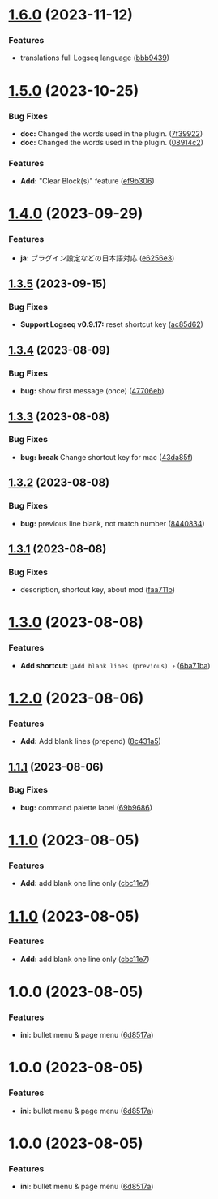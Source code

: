 # [1.6.0](https://github.com/YU000jp/logseq-plugin-blank-line/compare/v1.5.0...v1.6.0) (2023-11-12)


### Features

* translations full Logseq language ([bbb9439](https://github.com/YU000jp/logseq-plugin-blank-line/commit/bbb94393ceef2e8f542f8c816f18f2f44ae885c5))

# [1.5.0](https://github.com/YU000jp/logseq-plugin-blank-line/compare/v1.4.0...v1.5.0) (2023-10-25)


### Bug Fixes

* **doc:** Changed the words used in the plugin. ([7f39922](https://github.com/YU000jp/logseq-plugin-blank-line/commit/7f39922ede41b30cf8c115a1c01a9a45fe04b382))
* **doc:** Changed the words used in the plugin. ([08914c2](https://github.com/YU000jp/logseq-plugin-blank-line/commit/08914c2e3fc2b6a5a2df9512dff0509dfe08ad54))


### Features

* **Add:** "Clear Block(s)" feature ([ef9b306](https://github.com/YU000jp/logseq-plugin-blank-line/commit/ef9b306dc554b6bb46e9682b0daeda2d72d90f56))

# [1.4.0](https://github.com/YU000jp/logseq-plugin-blank-line/compare/v1.3.5...v1.4.0) (2023-09-29)


### Features

* **ja:** プラグイン設定などの日本語対応 ([e6256e3](https://github.com/YU000jp/logseq-plugin-blank-line/commit/e6256e31c8ec082e598566b8a12d26fd3d8af22b))

## [1.3.5](https://github.com/YU000jp/logseq-plugin-blank-line/compare/v1.3.4...v1.3.5) (2023-09-15)


### Bug Fixes

* **Support Logseq v0.9.17:** reset shortcut key ([ac85d62](https://github.com/YU000jp/logseq-plugin-blank-line/commit/ac85d621cb2be4c2b96dfa61670ec46ac5ea5607))

## [1.3.4](https://github.com/YU000jp/logseq-plugin-blank-line/compare/v1.3.3...v1.3.4) (2023-08-09)


### Bug Fixes

* **bug:** show first message (once) ([47706eb](https://github.com/YU000jp/logseq-plugin-blank-line/commit/47706eb4214f4f2765684c92d0bf450e167ca6d0))

## [1.3.3](https://github.com/YU000jp/logseq-plugin-blank-line/compare/v1.3.2...v1.3.3) (2023-08-08)


### Bug Fixes

* **bug:** **break** Change shortcut key for mac ([43da85f](https://github.com/YU000jp/logseq-plugin-blank-line/commit/43da85f3978a5e1cf906da8acb474c49bf8d5390))

## [1.3.2](https://github.com/YU000jp/logseq-plugin-blank-line/compare/v1.3.1...v1.3.2) (2023-08-08)


### Bug Fixes

* **bug:** previous line blank, not match number ([8440834](https://github.com/YU000jp/logseq-plugin-blank-line/commit/8440834afb08fc01cb56ac0992d6a62486e8ba12))

## [1.3.1](https://github.com/YU000jp/logseq-plugin-blank-line/compare/v1.3.0...v1.3.1) (2023-08-08)


### Bug Fixes

* description, shortcut key, about mod ([faa711b](https://github.com/YU000jp/logseq-plugin-blank-line/commit/faa711b988e5ade6e35a711b94e625d391bdb544))

# [1.3.0](https://github.com/YU000jp/logseq-plugin-blank-line/compare/v1.2.0...v1.3.0) (2023-08-08)


### Features

* **Add shortcut:** `🦢Add blank lines (previous) ⤴️` ([6ba71ba](https://github.com/YU000jp/logseq-plugin-blank-line/commit/6ba71ba95cf5837b251e72ea87a3952586bfd3f5))

# [1.2.0](https://github.com/YU000jp/logseq-plugin-blank-line/compare/v1.1.1...v1.2.0) (2023-08-06)


### Features

* **Add:** Add blank lines (prepend) ([8c431a5](https://github.com/YU000jp/logseq-plugin-blank-line/commit/8c431a51d109221eb845a77204daa24c43d92a3a))

## [1.1.1](https://github.com/YU000jp/logseq-plugin-blank-line/compare/v1.1.0...v1.1.1) (2023-08-06)


### Bug Fixes

* **bug:** command palette label ([69b9686](https://github.com/YU000jp/logseq-plugin-blank-line/commit/69b968646df087d10bdf2d5a3e91f32aa8c3b0b1))

# [1.1.0](https://github.com/YU000jp/logseq-plugin-blank-line/compare/v1.0.0...v1.1.0) (2023-08-05)


### Features

* **Add:** add blank one line only ([cbc11e7](https://github.com/YU000jp/logseq-plugin-blank-line/commit/cbc11e72d84ff26a024840a80e932b06692b55bc))

# [1.1.0](https://github.com/YU000jp/logseq-plugin-blank-line/compare/v1.0.0...v1.1.0) (2023-08-05)


### Features

* **Add:** add blank one line only ([cbc11e7](https://github.com/YU000jp/logseq-plugin-blank-line/commit/cbc11e72d84ff26a024840a80e932b06692b55bc))

# 1.0.0 (2023-08-05)


### Features

* **ini:** bullet menu & page menu ([6d8517a](https://github.com/YU000jp/logseq-plugin-blank-line/commit/6d8517a17dd83109e94db29e63d67046f6dd0425))

# 1.0.0 (2023-08-05)


### Features

* **ini:** bullet menu & page menu ([6d8517a](https://github.com/YU000jp/logseq-plugin-blank-line/commit/6d8517a17dd83109e94db29e63d67046f6dd0425))

# 1.0.0 (2023-08-05)


### Features

* **ini:** bullet menu & page menu ([6d8517a](https://github.com/YU000jp/logseq-plugin-blank-line/commit/6d8517a17dd83109e94db29e63d67046f6dd0425))
